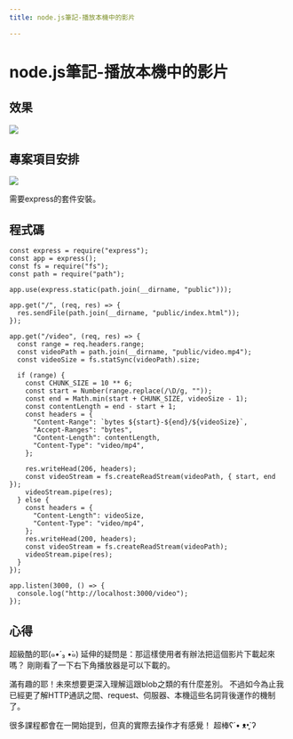 ```yaml
---
title: node.js筆記-播放本機中的影片

---
```


# node.js筆記-播放本機中的影片

## 效果
![](https://hackmd.io/_uploads/HkKVvxgS2.png)

## 專案項目安排
![](https://hackmd.io/_uploads/HkgLwegSh.png)

需要express的套件安裝。

## 程式碼


```
const express = require("express");
const app = express();
const fs = require("fs");
const path = require("path");

app.use(express.static(path.join(__dirname, "public")));

app.get("/", (req, res) => {
  res.sendFile(path.join(__dirname, "public/index.html"));
});

app.get("/video", (req, res) => {
  const range = req.headers.range;
  const videoPath = path.join(__dirname, "public/video.mp4");
  const videoSize = fs.statSync(videoPath).size;

  if (range) {
    const CHUNK_SIZE = 10 ** 6;
    const start = Number(range.replace(/\D/g, ""));
    const end = Math.min(start + CHUNK_SIZE, videoSize - 1);
    const contentLength = end - start + 1;
    const headers = {
      "Content-Range": `bytes ${start}-${end}/${videoSize}`,
      "Accept-Ranges": "bytes",
      "Content-Length": contentLength,
      "Content-Type": "video/mp4",
    };

    res.writeHead(206, headers);
    const videoStream = fs.createReadStream(videoPath, { start, end });
    videoStream.pipe(res);
  } else {
    const headers = {
      "Content-Length": videoSize,
      "Content-Type": "video/mp4",
    };
    res.writeHead(200, headers);
    const videoStream = fs.createReadStream(videoPath);
    videoStream.pipe(res);
  }
});

app.listen(3000, () => {
  console.log("http://localhost:3000/video");
});

```

## 心得

超級酷的耶(๑•́ ₃ •̀๑)
延伸的疑問是：那這樣使用者有辦法把這個影片下載起來嗎？
剛剛看了一下右下角播放器是可以下載的。

滿有趣的耶！未來想要更深入理解這跟blob之類的有什麼差別。
不過如今為止我已經更了解HTTP通訊之間、request、伺服器、本機這些名詞背後運作的機制了。

很多課程都會在一開始提到，但真的實際去操作才有感覺！
超棒ʕ´• ᴥ•̥`ʔ